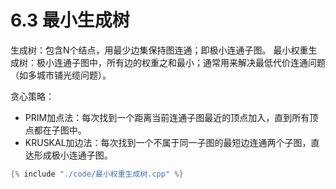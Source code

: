# 6.3 最小生成树

生成树：包含N个结点，用最少边集保持图连通；即极小连通子图。
最小权重生成树：极小连通子图中，所有边的权重之和最小；通常用来解决最低代价连通问题（如多城市铺光缆问题）。

贪心策略：
- PRIM加点法：每次找到一个距离当前连通子图最近的顶点加入，直到所有顶点都在子图中。
- KRUSKAL加边法：每次找到一个不属于同一子图的最短边连通两个子图，直达形成极小连通子图。

```cpp
{% include "./code/最小权重生成树.cpp" %}
```
